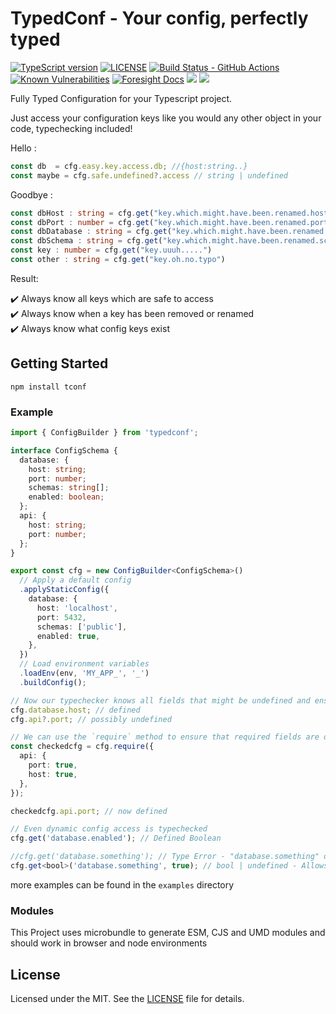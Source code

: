 # TypedConf - Your config, perfectly typed

[![TypeScript version][ts-badge]][typescript-4-9]
[![LICENSE][license-badge]][license]
[![Build Status - GitHub Actions][gha-badge]][gha-ci]
[![Known Vulnerabilities](https://snyk.io/test/github/Aderinom/typedconf/badge.svg)](https://snyk.io/test/github/Aderinom/typedconf) 
[![Foresight Docs](https://api-public.service.runforesight.com/api/v1/badge/success?repoId=1cc52369-48e8-4095-952c-7d4ee69b6f4c)](https://docs.runforesight.com/)
<a href="https://codeclimate.com/github/Aderinom/typedconf/maintainability"><img src="https://api.codeclimate.com/v1/badges/4eb0f4f2713a27c529c5/maintainability" /></a>
<a href="https://codeclimate.com/github/Aderinom/typedconf/test_coverage"><img src="https://api.codeclimate.com/v1/badges/4eb0f4f2713a27c529c5/test_coverage" /></a>


Fully Typed Configuration for your Typescript project.

Just access your configuration keys like you would any other object in your code, typechecking included!

Hello : 
```typescript
const db  = cfg.easy.key.access.db; //{host:string..}
const maybe = cfg.safe.undefined?.access // string | undefined
```
Goodbye :
```typescript
const dbHost : string = cfg.get("key.which.might.have.been.renamed.host")
const dbPort : number = cfg.get("key.which.might.have.been.renamed.port")
const dbDatabase : string = cfg.get("key.which.might.have.been.renamed.db")
const dbSchema : string = cfg.get("key.which.might.have.been.renamed.schema")
const key : number = cfg.get("key.uuuh.....")
const other : string = cfg.get("key.oh.no.typo")
```
Result:

✔️ Always know all keys which are safe to access \
✔️ Always know when a key has been removed or renamed \
✔️ Always know what config keys exist

## Getting Started
```shell
npm install tconf
```

### Example

```typescript
import { ConfigBuilder } from 'typedconf';

interface ConfigSchema {
  database: {
    host: string;
    port: number;
    schemas: string[];
    enabled: boolean;
  };
  api: {
    host: string;
    port: number;
  };
}

export const cfg = new ConfigBuilder<ConfigSchema>()
  // Apply a default config
  .applyStaticConfig({
    database: {
      host: 'localhost',
      port: 5432,
      schemas: ['public'],
      enabled: true,
    },
  })
  // Load environment variables
  .loadEnv(env, 'MY_APP_', '_')
  .buildConfig();

// Now our typechecker knows all fields that might be undefined and ensures that they are handled properly.
cfg.database.host; // defined
cfg.api?.port; // possibly undefined

// We can use the `require` method to ensure that required fields are defined and throw an error if they are not.
const checkedcfg = cfg.require({
  api: {
    port: true,
    host: true,
  },
});

checkedcfg.api.port; // now defined

// Even dynamic config access is typechecked
cfg.get('database.enabled'); // Defined Boolean

//cfg.get('database.something'); // Type Error - "database.something" does not extend config type.
cfg.get<bool>('database.something', true); // bool | undefined - Allows accessing paths dynamically in e.g. functions
```

more examples can be found in the `examples` directory

### Modules

This Project uses microbundle to generate ESM, CJS and UMD modules and should work in browser and node environments

## License

Licensed under the MIT. See the [LICENSE](https://github.com/Aderinom/tconf/blob/master/LICENSE) file for details.

[ts-badge]: https://img.shields.io/badge/TypeScript-4.9-blue.svg


[typescript]: https://www.typescriptlang.org/
[typescript-4-9]: https://devblogs.microsoft.com/typescript/announcing-typescript-4-9/
[license-badge]: https://img.shields.io/badge/license-MIT-blue.svg


[gha-badge]: https://github.com/Aderinom/typedconf/actions/workflows/CI.yml/badge.svg
[gha-ci]: https://github.com/Aderinom/typedconf/actions/workflows/CI.yml
[license]: https://github.com/Aderinom/typedconf/blob/master/LICENSE